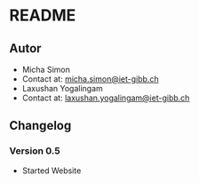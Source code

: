 # README
## Autor
- Micha Simon
- Contact at: micha.simon@iet-gibb.ch
- Laxushan Yogalingam
- Contact at: laxushan.yogalingam@iet-gibb.ch

## Changelog
### Version 0.5
- Started Website


